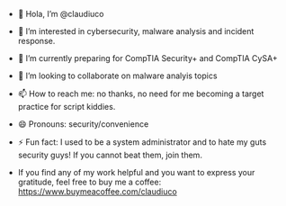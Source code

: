 - 👋 Hola, I’m @claudiuco
- 👀 I’m interested in cybersecurity, malware analysis and incident response.
- 🌱 I’m currently preparing for CompTIA Security+ and CompTIA CySA+
- 💞️ I’m looking to collaborate on malware analyis topics  
- 📫 How to reach me: no thanks, no need for me becoming a target practice for script kiddies. 
- 😄 Pronouns: security/convenience
- ⚡ Fun fact: I used to be a system administrator and to hate my guts security guys! If you cannot beat them, join them. 

 - If you find any of my work helpful and you want to express your gratitude, feel free to buy me a coffee: https://www.buymeacoffee.com/claudiuco
<!---
thegoodroot/thegoodroot is a ✨ special ✨ repository because its `README.md` (this file) appears on your GitHub profile.
You can click the Preview link to take a look at your changes.
--->
